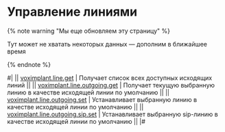 # Управление линиями

{% note warning "Мы еще обновляем эту страницу" %}

Тут может не хватать некоторых данных — дополним в ближайшее время

{% endnote %}

#|
|| [voximplant.line.get](./voximplant-line-get.md) | Получает список всех доступных исходящих линий ||
|| [voximplant.line.outgoing.get](./voximplant-line-outgoing-get.md) | Получает текущую выбранную линию в качестве исходящей линии по умолчанию ||
|| [voximplant.line.outgoing.set](./voximplant-line-outgoing-set.md) | Устанавливает выбранную линию в качестве исходящей линии по умолчанию ||
|| [voximplant.line.outgoing.sip.set](./voximplant-line-outgoing-sip-set.md) | Устанавливает выбранную sip-линию в качестве исходящей линии по умолчанию ||
|#
